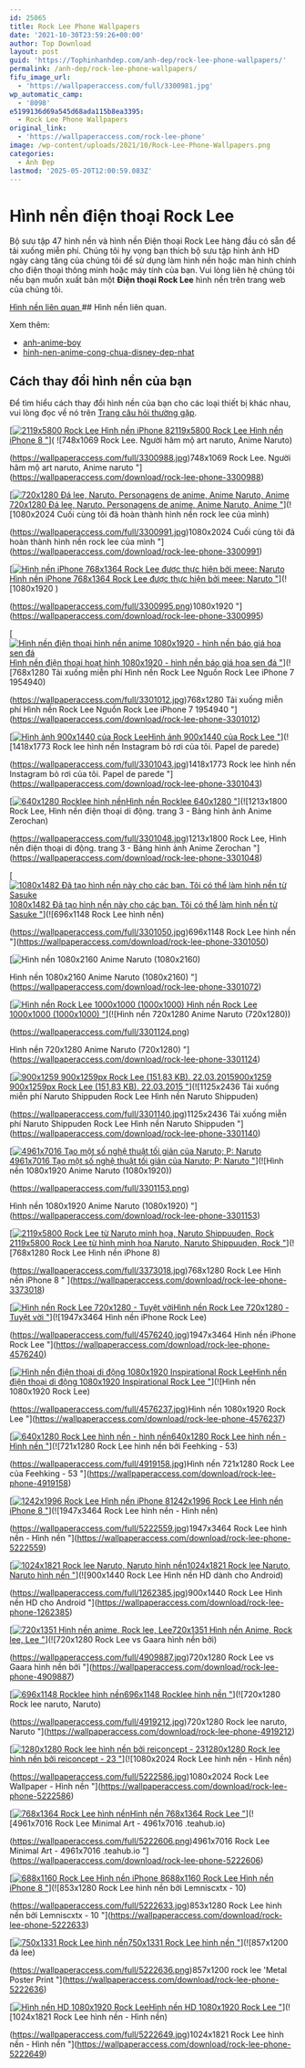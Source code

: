 ```yaml
---
id: 25065
title: Rock Lee Phone Wallpapers
date: '2021-10-30T23:59:26+00:00'
author: Top Download
layout: post
guid: 'https://Tophinhanhdep.com/anh-dep/rock-lee-phone-wallpapers/'
permalink: /anh-dep/rock-lee-phone-wallpapers/
fifu_image_url:
  - 'https://wallpaperaccess.com/full/3300981.jpg'
wp_automatic_camp:
  - '8098'
e5199136d69a545d68ada115b8ea3395:
  - Rock Lee Phone Wallpapers
original_link:
  - 'https://wallpaperaccess.com/rock-lee-phone'
image: /wp-content/uploads/2021/10/Rock-Lee-Phone-Wallpapers.png
categories:
  - Ảnh Đẹp
lastmod: '2025-05-20T12:00:59.083Z'
---
```

# Hình nền điện thoại Rock Lee

Bộ sưu tập 47 hình nền và hình nền Điện thoại Rock Lee hàng đầu có sẵn để tải xuống miễn phí. Chúng tôi hy vọng bạn thích bộ sưu tập hình ảnh HD ngày càng tăng của chúng tôi để sử dụng làm hình nền hoặc màn hình chính cho điện thoại thông minh hoặc máy tính của bạn. Vui lòng liên hệ chúng tôi nếu bạn muốn xuất bản một **Điện thoại Rock Lee** hình nền trên trang web của chúng tôi.

[Hình nền liên quan ](#related) ## Hình nền liên quan.

   
 Xem thêm:

   
- [anh-anime-boy](https://tophinhanhdep.com/anh-anime/anh-anime-boy/)
- [hinh-nen-anime-cong-chua-disney-dep-nhat](https://tophinhanhdep.com/anh-anime/hinh-nen-anime-cong-chua-disney-dep-nhat/)

## Cách thay đổi hình nền của bạn

Để tìm hiểu cách thay đổi hình nền của bạn cho các loại thiết bị khác nhau, vui lòng đọc về nó trên [Trang câu hỏi thường gặp](https://tophinhanhdep.com/faq/).

  
[[![2119x5800 Rock Lee Hình nền iPhone 8](https://wallpaperaccess.com/full/3300981.jpg)2119x5800 Rock Lee Hình nền iPhone 8 "](https://wallpaperaccess.com/download/rock-lee-phone-3300981)]( ![748x1069 Rock Lee.  Người hâm mộ art naruto, Anime Naruto)

(https://wallpaperaccess.com/full/3300988.jpg)748x1069 Rock Lee. Người hâm mộ art naruto, Anime naruto "](https://wallpaperaccess.com/download/rock-lee-phone-3300988)

[[![720x1280 Đá lee, Naruto.  Personagens de anime, Anime Naruto, Anime](https://wallpaperaccess.com/full/3300952.jpg)720x1280 Đá lee, Naruto. Personagens de anime, Anime Naruto, Anime "](https://wallpaperaccess.com/download/rock-lee-phone-3300952)](![1080x2024 Cuối cùng tôi đã hoàn thành hình nền rock lee của mình)

(https://wallpaperaccess.com/full/3300991.jpg)1080x2024 Cuối cùng tôi đã hoàn thành hình nền rock lee của mình "](https://wallpaperaccess.com/download/rock-lee-phone-3300991)

[[![Hình nền iPhone 768x1364 Rock Lee được thực hiện bởi meee: Naruto](https://wallpaperaccess.com/full/1975313.jpg)Hình nền iPhone 768x1364 Rock Lee được thực hiện bởi meee: Naruto "](https://wallpaperaccess.com/download/rock-lee-phone-1975313)](![1080x1920 )

(https://wallpaperaccess.com/full/3300995.png)1080x1920 "](https://wallpaperaccess.com/download/rock-lee-phone-3300995)

[[![Hình nền điện thoại hình nền anime 1080x1920 - hình nền báo giá hoa sen đá](https://wallpaperaccess.com/full/3300999.jpg)Hình nền điện thoại hoạt hình 1080x1920 - hình nền báo giá hoa sen đá "](https://wallpaperaccess.com/download/rock-lee-phone-3300999)](![768x1280 Tải xuống miễn phí Hình nền Rock Lee Nguồn Rock Lee iPhone 7 1954940)

(https://wallpaperaccess.com/full/3301012.jpg)768x1280 Tải xuống miễn phí Hình nền Rock Lee Nguồn Rock Lee iPhone 7 1954940 "](https://wallpaperaccess.com/download/rock-lee-phone-3301012)

[[![Hình ảnh 900x1440 của Rock Lee](https://wallpaperaccess.com/full/3301032.jpg)Hình ảnh 900x1440 của Rock Lee "](https://wallpaperaccess.com/download/rock-lee-phone-3301032)](![1418x1773 Rock lee hình nền Instagram bỏ rơi của tôi.  Papel de parede)

(https://wallpaperaccess.com/full/3301043.jpg)1418x1773 Rock lee hình nền Instagram bỏ rơi của tôi. Papel de parede "](https://wallpaperaccess.com/download/rock-lee-phone-3301043)

[[![640x1280 Rocklee hình nền](https://wallpaperaccess.com/full/3301046.jpg)Hình nền Rocklee 640x1280 "](https://wallpaperaccess.com/download/rock-lee-phone-3301046)](![1213x1800 Rock Lee, Hình nền điện thoại di động.  trang 3 - Bảng hình ảnh Anime Zerochan)

(https://wallpaperaccess.com/full/3301048.jpg)1213x1800 Rock Lee, Hình nền điện thoại di động. trang 3 - Bảng hình ảnh Anime Zerochan "](https://wallpaperaccess.com/download/rock-lee-phone-3301048)

[[![1080x1482 Đã tạo hình nền này cho các bạn.  Tôi có thể làm hình nền từ Sasuke](https://wallpaperaccess.com/full/1262414.jpg)1080x1482 Đã tạo hình nền này cho các bạn. Tôi có thể làm hình nền từ Sasuke "](https://wallpaperaccess.com/download/rock-lee-phone-1262414)](![696x1148 Rock Lee hình nền)

(https://wallpaperaccess.com/full/3301050.jpg)696x1148 Rock Lee hình nền "](https://wallpaperaccess.com/download/rock-lee-phone-3301050)

[![Hình nền 1080x2160 Anime Naruto (1080x2160)](https://wallpaperaccess.com/full/3301072.jpg)

Hình nền 1080x2160 Anime Naruto (1080x2160) "](https://wallpaperaccess.com/download/rock-lee-phone-3301072)

[[![Hình nền Rock Lee 1000x1000 (1000x1000)](https://wallpaperaccess.com/full/1262404.jpg) Hình nền Rock Lee 1000x1000 (1000x1000) "](https://wallpaperaccess.com/download/rock-lee-phone-1262404)](![Hình nền 720x1280 Anime Naruto (720x1280))

(https://wallpaperaccess.com/full/3301124.png)

Hình nền 720x1280 Anime Naruto (720x1280) "](https://wallpaperaccess.com/download/rock-lee-phone-3301124)

[[![900x1259 900x1259px Rock Lee (151,83 KB).  22.03.2015](https://wallpaperaccess.com/full/3301134.jpg)900x1259 900x1259px Rock Lee (151,83 KB). 22.03.2015 "](https://wallpaperaccess.com/download/rock-lee-phone-3301134)](![1125x2436 Tải xuống miễn phí Naruto Shippuden Rock Lee Hình nền Naruto Shippuden)

(https://wallpaperaccess.com/full/3301140.jpg)1125x2436 Tải xuống miễn phí Naruto Shippuden Rock Lee Hình nền Naruto Shippuden "](https://wallpaperaccess.com/download/rock-lee-phone-3301140)

[[![4961x7016 Tạo một số nghệ thuật tối giản của Naruto; P: Naruto](https://wallpaperaccess.com/full/3301149.png)4961x7016 Tạo một số nghệ thuật tối giản của Naruto; P: Naruto "](https://wallpaperaccess.com/download/rock-lee-phone-3301149)](![Hình nền 1080x1920 Anime Naruto (1080x1920))

(https://wallpaperaccess.com/full/3301153.png)

Hình nền 1080x1920 Anime Naruto (1080x1920) "](https://wallpaperaccess.com/download/rock-lee-phone-3301153)

[[![2119x5800 Rock Lee từ Naruto minh họa, Naruto Shippuuden, Rock](https://wallpaperaccess.com/full/1262434.jpg)2119x5800 Rock Lee từ hình minh họa Naruto, Naruto Shippuuden, Rock "](https://wallpaperaccess.com/download/rock-lee-phone-1262434)](![768x1280 Rock Lee Hình nền iPhone 8)

(https://wallpaperaccess.com/full/3373018.jpg)768x1280 Rock Lee Hình nền iPhone 8 " ](https://wallpaperaccess.com/download/rock-lee-phone-3373018)

[[![Hình nền Rock Lee 720x1280 - Tuyệt vời](https://wallpaperaccess.com/full/4576248.jpg)Hình nền Rock Lee 720x1280 - Tuyệt vời "](https://wallpaperaccess.com/download/rock-lee-phone-4576248)](![1947x3464 Hình nền iPhone Rock Lee)

(https://wallpaperaccess.com/full/4576240.jpg)1947x3464 Hình nền iPhone Rock Lee "](https://wallpaperaccess.com/download/rock-lee-phone-4576240)

[[![Hình nền điện thoại di động 1080x1920 Inspirational Rock Lee](https://wallpaperaccess.com/full/4919293.png)Hình nền điện thoại di động 1080x1920 Inspirational Rock Lee "](https://wallpaperaccess.com/download/rock-lee-phone-4919293)](![Hình nền 1080x1920 Rock Lee)

(https://wallpaperaccess.com/full/4576237.jpg)Hình nền 1080x1920 Rock Lee "](https://wallpaperaccess.com/download/rock-lee-phone-4576237)

[[![640x1280 Rock Lee hình nền - hình nền](https://wallpaperaccess.com/full/5222552.jpg)640x1280 Rock Lee hình nền - Hình nền "](https://wallpaperaccess.com/download/rock-lee-phone-5222552)](![721x1280 Rock Lee hình nền bởi Feehking - 53)

(https://wallpaperaccess.com/full/4919158.jpg)Hình nền 721x1280 Rock Lee của Feehking - 53 "](https://wallpaperaccess.com/download/rock-lee-phone-4919158)

[[![1242x1996 Rock Lee Hình nền iPhone 8](https://wallpaperaccess.com/full/2955728.jpg)1242x1996 Rock Lee Hình nền iPhone 8 "](https://wallpaperaccess.com/download/rock-lee-phone-2955728)](![1947x3464 Rock Lee hình nền - Hình nền)

(https://wallpaperaccess.com/full/5222559.jpg)1947x3464 Rock Lee hình nền - Hình nền "](https://wallpaperaccess.com/download/rock-lee-phone-5222559)

[[![1024x1821 Rock lee Naruto, Naruto hình nền](https://wallpaperaccess.com/full/5222567.png)1024x1821 Rock lee Naruto, Naruto hình nền "](https://wallpaperaccess.com/download/rock-lee-phone-5222567)](![900x1440 Rock Lee Hình nền HD dành cho Android)

(https://wallpaperaccess.com/full/1262385.jpg)900x1440 Rock Lee Hình nền HD cho Android "](https://wallpaperaccess.com/download/rock-lee-phone-1262385)

[[![720x1351 Hình nền anime, Rock lee, Lee](https://wallpaperaccess.com/full/5222572.jpg)720x1351 Hình nền Anime, Rock lee, Lee "](https://wallpaperaccess.com/download/rock-lee-phone-5222572)](![720x1280 Rock Lee vs Gaara hình nền bởi)

(https://wallpaperaccess.com/full/4909887.jpg)720x1280 Rock Lee vs Gaara hình nền bởi "](https://wallpaperaccess.com/download/rock-lee-phone-4909887)

[[![696x1148 Rocklee hình nền](https://wallpaperaccess.com/full/5222575.jpg)696x1148 Rocklee hình nền "](https://wallpaperaccess.com/download/rock-lee-phone-5222575)](![720x1280 Rock lee naruto, Naruto)

(https://wallpaperaccess.com/full/4919212.jpg)720x1280 Rock lee naruto, Naruto "](https://wallpaperaccess.com/download/rock-lee-phone-4919212)

[[![1280x1280 Rock lee hình nền bởi reiconcept - 23](https://wallpaperaccess.com/full/4576257.jpg)1280x1280 Rock lee hình nền bởi reiconcept - 23 "](https://wallpaperaccess.com/download/rock-lee-phone-4576257)](![1080x2024 Rock Lee hình nền - Hình nền)

(https://wallpaperaccess.com/full/5222586.jpg)1080x2024 Rock Lee Wallpaper - Hình nền "](https://wallpaperaccess.com/download/rock-lee-phone-5222586)

[[![768x1364 Rock Lee hình nền](https://wallpaperaccess.com/full/5222591.jpg)Hình nền 768x1364 Rock Lee "](https://wallpaperaccess.com/download/rock-lee-phone-5222591)](![4961x7016 Rock Lee Minimal Art - 4961x7016 .teahub.io)

(https://wallpaperaccess.com/full/5222606.png)4961x7016 Rock Lee Minimal Art - 4961x7016 .teahub.io "](https://wallpaperaccess.com/download/rock-lee-phone-5222606)

[[![688x1160 Rock Lee Hình nền iPhone 8](https://wallpaperaccess.com/full/5222622.jpg)688x1160 Rock Lee Hình nền iPhone 8 "](https://wallpaperaccess.com/download/rock-lee-phone-5222622)](![853x1280 Rock Lee hình nền bởi Lemniscxtx - 10)

(https://wallpaperaccess.com/full/5222633.jpg)853x1280 Rock Lee hình nền bởi Lemniscxtx - 10 "](https://wallpaperaccess.com/download/rock-lee-phone-5222633)

[[![750x1331 Rock Lee hình nền](https://wallpaperaccess.com/full/4235634.jpg)750x1331 Rock Lee hình nền "](https://wallpaperaccess.com/download/rock-lee-phone-4235634)](![857x1200 đá lee)

(https://wallpaperaccess.com/full/5222636.png)857x1200 rock lee 'Metal Poster Print "](https://wallpaperaccess.com/download/rock-lee-phone-5222636)

[[![Hình nền HD 1080x1920 Rock Lee](https://wallpaperaccess.com/full/5222638.jpg)Hình nền HD 1080x1920 Rock Lee "](https://wallpaperaccess.com/download/rock-lee-phone-5222638)](![1024x1821 Rock Lee hình nền - Hình nền)

(https://wallpaperaccess.com/full/5222649.jpg)1024x1821 Rock Lee hình nền - Hình nền "](https://wallpaperaccess.com/download/rock-lee-phone-5222649)
